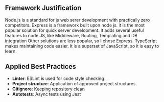 ## Framework Justification

Node.js is a standard for js web serer development with practically zero competitors.
Express is a framework built upon node js. It is the most popular solution for quick server development. 
It adds several useful features to node.JS, like Middleware, Routing, Templating and DB integration
Other solutions are less popular, so I chose Express.
TypeScript makes maintaining code easier. It is a superset of JavaScript, so it is easy to learn.

## Applied Best Practices

- **Linter**: ESLint is used for code style checking
- **Project structure**: Application of approved project structures
- **Gitignore**: Keeping repository clean
- **Autotests**: Async tests using Jest